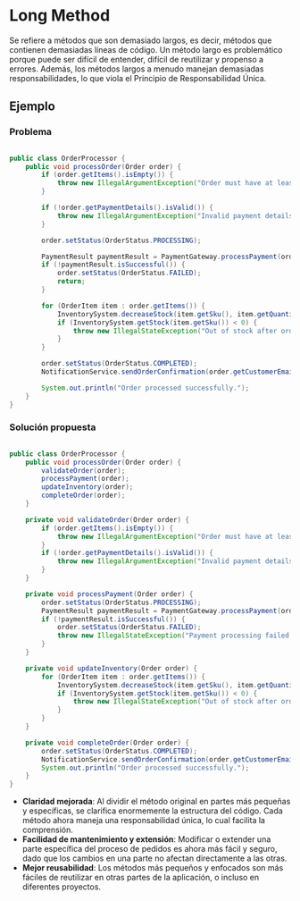 # Long Method

Se refiere a métodos que son demasiado largos, es decir, métodos que contienen demasiadas líneas de código. Un método largo es problemático porque puede ser difícil de entender, difícil de reutilizar y propenso a errores. Además, los métodos largos a menudo manejan demasiadas responsabilidades, lo que viola el Principio de Responsabilidad Única.

## Ejemplo

### Problema

```java

public class OrderProcessor {
    public void processOrder(Order order) {
        if (order.getItems().isEmpty()) {
            throw new IllegalArgumentException("Order must have at least one item.");
        }

        if (!order.getPaymentDetails().isValid()) {
            throw new IllegalArgumentException("Invalid payment details.");
        }

        order.setStatus(OrderStatus.PROCESSING);

        PaymentResult paymentResult = PaymentGateway.processPayment(order.getPaymentDetails());
        if (!paymentResult.isSuccessful()) {
            order.setStatus(OrderStatus.FAILED);
            return;
        }

        for (OrderItem item : order.getItems()) {
            InventorySystem.decreaseStock(item.getSku(), item.getQuantity());
            if (InventorySystem.getStock(item.getSku()) < 0) {
                throw new IllegalStateException("Out of stock after order processed.");
            }
        }

        order.setStatus(OrderStatus.COMPLETED);
        NotificationService.sendOrderConfirmation(order.getCustomerEmail(), order.getId());

        System.out.println("Order processed successfully.");
    }
}

```

### Solución propuesta

```java

public class OrderProcessor {
    public void processOrder(Order order) {
        validateOrder(order);
        processPayment(order);
        updateInventory(order);
        completeOrder(order);
    }

    private void validateOrder(Order order) {
        if (order.getItems().isEmpty()) {
            throw new IllegalArgumentException("Order must have at least one item.");
        }
        if (!order.getPaymentDetails().isValid()) {
            throw new IllegalArgumentException("Invalid payment details.");
        }
    }

    private void processPayment(Order order) {
        order.setStatus(OrderStatus.PROCESSING);
        PaymentResult paymentResult = PaymentGateway.processPayment(order.getPaymentDetails());
        if (!paymentResult.isSuccessful()) {
            order.setStatus(OrderStatus.FAILED);
            throw new IllegalStateException("Payment processing failed.");
        }
    }

    private void updateInventory(Order order) {
        for (OrderItem item : order.getItems()) {
            InventorySystem.decreaseStock(item.getSku(), item.getQuantity());
            if (InventorySystem.getStock(item.getSku()) < 0) {
                throw new IllegalStateException("Out of stock after order processed.");
            }
        }
    }

    private void completeOrder(Order order) {
        order.setStatus(OrderStatus.COMPLETED);
        NotificationService.sendOrderConfirmation(order.getCustomerEmail(), order.getId());
        System.out.println("Order processed successfully.");
    }
}

```

- **Claridad mejorada**: Al dividir el método original en partes más pequeñas y específicas, se clarifica enormemente la estructura del código. Cada método ahora maneja una responsabilidad única, lo cual facilita la comprensión.
- **Facilidad de mantenimiento y extensión**: Modificar o extender una parte específica del proceso de pedidos es ahora más fácil y seguro, dado que los cambios en una parte no afectan directamente a las otras.
- **Mejor reusabilidad**: Los métodos más pequeños y enfocados son más fáciles de reutilizar en otras partes de la aplicación, o incluso en diferentes proyectos.
